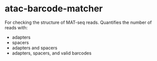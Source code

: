 # atac-barcode-matcher

For checking the structure of MAT-seq reads. Quantifies the number of reads with:
- adapters
- spacers
- adapters and spacers
- adapters, spacers, and valid barcodes
